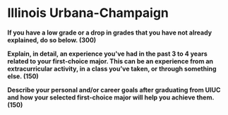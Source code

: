 # Illinois Urbana-Champaign

**If you have a low grade or a drop in grades that you have not already
explained, do so below. (300)**

**Explain, in detail, an experience you've had in the past 3 to 4 years related
to your first-choice major. This can be an experience from an extracurricular
activity, in a class you’ve taken, or through something else. (150)**

**Describe your personal and/or career goals after graduating from UIUC and how
your selected first-choice major will help you achieve them. (150)**

